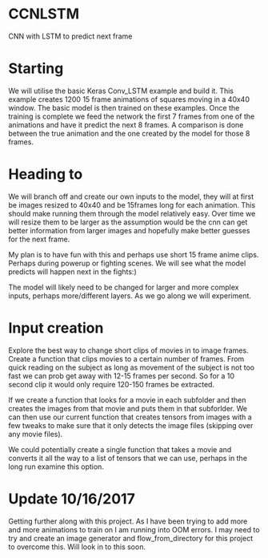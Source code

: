# CCNLSTM
CNN with LSTM to predict next frame

# Starting 
We will utilise the basic Keras Conv_LSTM example and build it. This example creates 1200 15 frame animations of squares moving in a 40x40 window. The basic model is then trained on these examples. Once the training is complete we feed the network the first 7 frames from one of the animations and have it predict the next 8 frames. A comparison is done between the true animation and the one created by the model for those 8 frames.

# Heading to
We will branch off and create our own inputs to the model, they will at first be images resized to 40x40 and be 15frames long for each animation. This should make running them through the model relatively easy. Over time we will resize them to be larger as the assumption would be the cnn can get better information from larger images and hopefully make better guesses for the next frame. 

My plan is to have fun with this and perhaps use short 15 frame anime clips. Perhaps during powerup or fighting scenes. We will see what the model predicts will happen next in the fights:)

The model will likely need to be changed for larger and more complex inputs, perhaps more/different layers. As we go along we will experiment.

# Input creation
Explore the best way to change short clips of movies in to image frames. Create a function that clips movies to a certain number of frames. From quick reading on the subject as long as movement of the subject is not too fast we can prob get away with 12-15 frames per second. So for a 10 second clip it would only require 120-150 frames be extracted.

If we create a function that looks for a movie in each subfolder and then creates the images from that movie and puts them in that subforlder. We can then use our current function that creates tensors from images with a few tweaks to make sure that it only detects the image files (skipping over any movie files).

We could potentially create a single function that takes a movie and converts it all the way to a list of tensors that we can use, perhaps in the long run examine this option.

# Update 10/16/2017
Getting further along with this project. As I have been trying to add more and more animations to train on I am running into OOM errors. I may need to try and create an image generator and flow_from_directory for this project to overcome this. Will look in to this soon.



